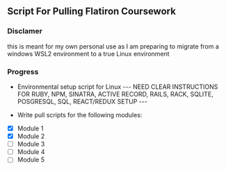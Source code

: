 ## Script For Pulling Flatiron Coursework

### Disclamer
this is meant for my own personal use as I am preparing to migrate from a windows WSL2 environment to a true Linux environment

### Progress
* Environmental setup script for Linux
--- NEED CLEAR INSTRUCTIONS FOR RUBY, NPM, SINATRA, ACTIVE RECORD, RAILS, RACK, SQLITE, POSGRESQL, SQL, REACT/REDUX SETUP --- 

* Write pull scripts for the following modules:
- [x] Module 1
- [x] Module 2
- [ ] Module 3
- [ ] Module 4
- [ ] Module 5